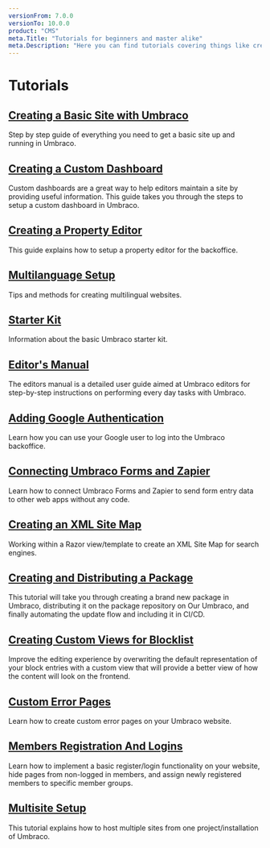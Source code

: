 ```yaml
---
versionFrom: 7.0.0
versionTo: 10.0.0
product: "CMS"
meta.Title: "Tutorials for beginners and master alike"
meta.Description: "Here you can find tutorials covering things like creating a site from scratch, setting up multilingual sites and many more"
---
```


# Tutorials

## [Creating a Basic Site with Umbraco](creating-a-basic-website/)

Step by step guide of everything you need to get a basic site up and running in Umbraco.

## [Creating a Custom Dashboard](creating-a-custom-dashboard)

Custom dashboards are a great way to help editors maintain a site by providing useful information. This guide takes you through the steps to setup a custom dashboard in Umbraco.

## [Creating a Property Editor](creating-a-property-editor/)

This guide explains how to setup a property editor for the backoffice.

## [Multilanguage Setup](multilanguage-setup)

Tips and methods for creating multilingual websites.

## [Starter Kit](starter-kit/)

Information about the basic Umbraco starter kit.

## [Editor's Manual](editors-manual/)

The editors manual is a detailed user guide aimed at Umbraco editors for step-by-step instructions on performing every day tasks with Umbraco.

## [Adding Google Authentication](add-google-authentication/)

Learn how you can use your Google user to log into the Umbraco backoffice.

## [Connecting Umbraco Forms and Zapier](connecting-umbraco-forms-and-zapier/)

Learn how to connect Umbraco Forms and Zapier to send form entry data to other web apps without any code.

## [Creating an XML Site Map](creating-an-xml-site-map/)

Working within a Razor view/template to create an XML Site Map for search engines.

## [Creating and Distributing a Package](creating-and-distributing-a-package/)

This tutorial will take you through creating a brand new package in Umbraco, distributing it on the package repository on Our Umbraco, and finally automating the update flow and including it in CI/CD.

## [Creating Custom Views for Blocklist](creating-custom-views-for-blocklist/)

Improve the editing experience by overwriting the default representation of your block entries with a custom view that will provide a better view of how the content will look on the frontend.

## [Custom Error Pages](custom-error-pages)

Learn how to create custom error pages on your Umbraco website.

## [Members Registration And Logins](members-registration-and-logins/)

Learn how to implement a basic register/login functionality on your website, hide pages from non-logged in members, and assign newly registered members to specific member groups.

## [Multisite Setup](multisite-setup/)

This tutorial explains how to host multiple sites from one project/installation of Umbraco.
